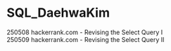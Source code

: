 # SQL_DaehwaKim

250508 hackerrank.com - Revising the Select Query I <br>
250509 hackerrank.com - Revising the Select Query II
